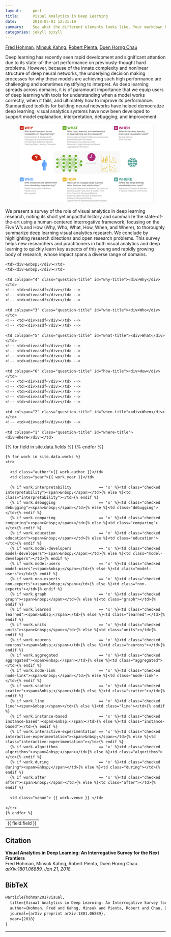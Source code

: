 ```yaml
---
layout:     post
title:      Visual Analytics in Deep Learning
date:       2018-05-01 12:31:19
summary:    See what the different elements looks like. Your markdown has never looked better. I promise.
categories: jekyll pixyll
---
```


[Fred Hohman][fred], [Minsuk Kahng][minsuk], [Robert Pienta][robert], [Duen Horng Chau][polo]

Deep learning has recently seen rapid development and significant attention due to its state-of-the-art performance on previously-thought hard problems. However, because of the innate complexity and nonlinear structure of deep neural networks, the underlying decision making processes for why these models are achieving such high performance are challenging and sometimes mystifying to interpret. As deep learning spreads across domains, it is of paramount importance that we equip users of deep learning with tools for understanding when a model works correctly, when it fails, and ultimately how to improve its performance. Standardized toolkits for building neural networks have helped democratize deep learning; visual analytics systems have now been developed to support model explanation, interpretation, debugging, and improvement.

<figure>
  <em>
  <img src="images/deepvis-6.png" style="border: 1px solid #eeeeee">
  </em>
</figure>

<!-- _![overview](images/deepvis-6.png)_ -->

We present a survey of the role of visual analytics in deep learning research, noting its short yet impactful history and summarize the state-of-the-art using a human-centered interrogative framework, focusing on the Five W’s and How (Why, Who, What, How, When, and Where), to thoroughly summarize deep learning visual analytics research. We conclude by highlighting research directions and open research problems. This survey helps new researchers and practitioners in both visual analytics and deep learning to quickly learn key aspects of this young and rapidly growing body of research, whose impact spans a diverse range of domains.

<table>

  <tr class="top-row">

    <td><div>&nbsp;</div></td>
    <td><div>&nbsp;</div></td>

    <td colspan="4" class="question-title" id="why-title"><div>Why</div></td>
    <!-- <td><div>asdf</div></td> -->
    <!-- <td><div>asdf</div></td> -->
    <!-- <td><div>asdf</div></td> -->

    <td colspan="3" class="question-title" id="who-title"><div>Who</div></td>
    <!-- <td><div>asdf</div></td> -->
    <!-- <td><div>asdf</div></td> -->

    <td colspan="5" class="question-title" id="what-title"><div>What</div></td>
    <!-- <td><div>asdf</div></td> -->
    <!-- <td><div>asdf</div></td> -->
    <!-- <td><div>asdf</div></td> -->
    <!-- <td><div>asdf</div></td> -->

    <td colspan="6" class="question-title" id="how-title"><div>How</div></td>
    <!-- <td><div>asdf</div></td> -->
    <!-- <td><div>asdf</div></td> -->
    <!-- <td><div>asdf</div></td> -->
    <!-- <td><div>asdf</div></td> -->
    <!-- <td><div>asdf</div></td> -->

    <td colspan="2" class="question-title" id="when-title"><div>When</div></td>
    <!-- <td><div>asdf</div></td> -->

    <td colspan="1" class="question-title" id="where-title"><div>Where</div></td>

  </tr>

<!-- <tr class="bordered">&nbsp;</tr> -->

  <tr>
    {% for field in site.data.fields %}  
      <td class="rotate"><div><span>{{ field.field }}</span></div></td>
    {% endfor %}
  </tr>

    {% for work in site.data.works %}
    <tr>

      <td class="author">{{ work.author }}</td>
      <td class="year">{{ work.year }}</td>

      {% if work.interpretability            == 'x' %}<td class="checked interpretability"><span>&nbsp;</span></td>{% else %}<td class="interpretability"></td>{% endif %}
      {% if work.debugging                   == 'x' %}<td class="checked debugging"><span>&nbsp;</span></td>{% else %}<td class="debugging"></td>{% endif %}
      {% if work.comparing                   == 'x' %}<td class="checked comparing"><span>&nbsp;</span></td>{% else %}<td class="comparing"></td>{% endif %}
      {% if work.education                   == 'x' %}<td class="checked education"><span>&nbsp;</span></td>{% else %}<td class="education"></td>{% endif %}
      {% if work.model-developers            == 'x' %}<td class="checked model-developers"><span>&nbsp;</span></td>{% else %}<td class="model-developers"></td>{% endif %}
      {% if work.model-users                 == 'x' %}<td class="checked model-users"><span>&nbsp;</span></td>{% else %}<td class="model-users"></td>{% endif %}
      {% if work.non-experts                 == 'x' %}<td class="checked non-experts"><span>&nbsp;</span></td>{% else %}<td class="non-experts"></td>{% endif %}
      {% if work.graph                       == 'x' %}<td class="checked graph"><span>&nbsp;</span></td>{% else %}<td class="graph"></td>{% endif %}
      {% if work.learned                     == 'x' %}<td class="checked learned"><span>&nbsp;</span></td>{% else %}<td class="learned"></td>{% endif %}
      {% if work.units                       == 'x' %}<td class="checked units"><span>&nbsp;</span></td>{% else %}<td class="units"></td>{% endif %}
      {% if work.neurons                     == 'x' %}<td class="checked neurons"><span>&nbsp;</span></td>{% else %}<td class="neurons"></td>{% endif %}
      {% if work.aggregated                  == 'x' %}<td class="checked aggregated"><span>&nbsp;</span></td>{% else %}<td class="aggregated"></td>{% endif %}
      {% if work.node-link                   == 'x' %}<td class="checked node-link"><span>&nbsp;</span></td>{% else %}<td class="node-link"></td>{% endif %}
      {% if work.scatter                     == 'x' %}<td class="checked scatter"><span>&nbsp;</span></td>{% else %}<td class="scatter"></td>{% endif %}
      {% if work.line                        == 'x' %}<td class="checked line"><span>&nbsp;</span></td>{% else %}<td class="line"></td>{% endif %}
      {% if work.instance-based              == 'x' %}<td class="checked instance-based"><span>&nbsp;</span></td>{% else %}<td class="instance-based"></td>{% endif %}
      {% if work.interactive-experimentation == 'x' %}<td class="checked interactive-experimentation"><span>&nbsp;</span></td>{% else %}<td class="interactive-experimentation"></td>{% endif %}
      {% if work.algorithms                  == 'x' %}<td class="checked algorithms"><span>&nbsp;</span></td>{% else %}<td class="algorithms"></td>{% endif %}
      {% if work.during                      == 'x' %}<td class="checked during"><span>&nbsp;</span></td>{% else %}<td class="during"></td>{% endif %}
      {% if work.after                       == 'x' %}<td class="checked after"><span>&nbsp;</span></td>{% else %}<td class="after"></td>{% endif %}

      <td class="venue"> {{ work.venue }} </td>

    </tr>
    {% endfor %}

</table>


## Citation

**Visual Analytics in Deep Learning: An Interrogative Survey for the Next Frontiers**  
Fred Hohman, Minsuk Kahng, Robert Pienta, Duen Horng Chau.  
*arXiv:1801.06889. Jan 21, 2018.*  

## BibTeX

```latex
@article{hohman2017visual,
  title={Visual Analytics in Deep Learning: An Interrogative Survey for the Next Frontiers},
  author={Hohman, Fred and Kahng, Minsuk and Pienta, Robert and Chau, Duen Horng},
  journal={arXiv preprint arXiv:1801.06889},
  year={2018}
}
```

<!-- Markdown footnotes are supported, and they look great! Simply put e.g. `[^1]` where you want the footnote to appear,[^1] and then add -->
<!-- the reference at the end of your markdown. -->
<!-- <blockquote>
  <p>
    Perfection is achieved, not when there is nothing more to add, but when there is nothing left to take away.
  </p>
  <footer><cite title="Antoine de Saint-Exupéry">Antoine de Saint-Exupéry</cite></footer>
</blockquote> -->


---

[^1]: Important information that may distract from the main text can go in footnotes.

[fred]: www.fredhohman.com "Fred Hohnan."
[minsuk]: http://minsuk.com/ "Minsuk Kahng."
[robert]: http://spicy.bike/ "Robert Pienta."
[polo]: https://www.cc.gatech.edu/~dchau/ "Polo Chau."